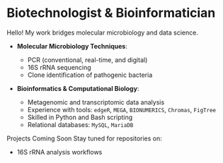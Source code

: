# Biotechnologist & Bioinformatician

Hello! My work bridges molecular microbiology and data science.

- **Molecular Microbiology Techniques**:
  - PCR (conventional, real-time, and digital)
  - 16S rRNA sequencing
  - Clone identification of pathogenic bacteria

- **Bioinformatics & Computational Biology**:
  - Metagenomic and transcriptomic data analysis
  - Experience with tools: `edgeR`, `MEGA`, `BIONUMERICS`, `Chromas`, `FigTree`
  - Skilled in Python and Bash scripting
  - Relational databases: `MySQL`, `MariaDB`

<h>Projects Coming Soon</h>
Stay tuned for repositories on:
- 16S rRNA analysis workflows
